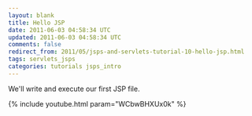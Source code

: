 ```yaml
---
layout: blank
title: Hello JSP
date: 2011-06-03 04:58:34 UTC
updated: 2011-06-03 04:58:34 UTC
comments: false
redirect_from: 2011/05/jsps-and-servlets-tutorial-10-hello-jsp.html
tags: servlets_jsps
categories: tutorials jsps_intro
---
```


We'll write and execute our first JSP file.

{% include youtube.html param="WCbwBHXUx0k" %}
